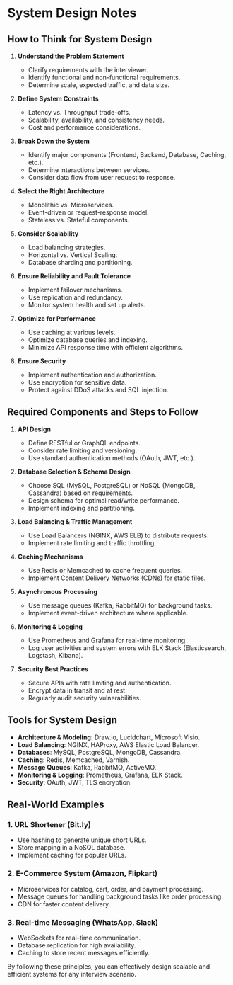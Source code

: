 # System Design Notes

## How to Think for System Design
1. **Understand the Problem Statement**
   - Clarify requirements with the interviewer.
   - Identify functional and non-functional requirements.
   - Determine scale, expected traffic, and data size.

2. **Define System Constraints**
   - Latency vs. Throughput trade-offs.
   - Scalability, availability, and consistency needs.
   - Cost and performance considerations.

3. **Break Down the System**
   - Identify major components (Frontend, Backend, Database, Caching, etc.).
   - Determine interactions between services.
   - Consider data flow from user request to response.

4. **Select the Right Architecture**
   - Monolithic vs. Microservices.
   - Event-driven or request-response model.
   - Stateless vs. Stateful components.

5. **Consider Scalability**
   - Load balancing strategies.
   - Horizontal vs. Vertical Scaling.
   - Database sharding and partitioning.

6. **Ensure Reliability and Fault Tolerance**
   - Implement failover mechanisms.
   - Use replication and redundancy.
   - Monitor system health and set up alerts.

7. **Optimize for Performance**
   - Use caching at various levels.
   - Optimize database queries and indexing.
   - Minimize API response time with efficient algorithms.

8. **Ensure Security**
   - Implement authentication and authorization.
   - Use encryption for sensitive data.
   - Protect against DDoS attacks and SQL injection.

## Required Components and Steps to Follow
1. **API Design**
   - Define RESTful or GraphQL endpoints.
   - Consider rate limiting and versioning.
   - Use standard authentication methods (OAuth, JWT, etc.).

2. **Database Selection & Schema Design**
   - Choose SQL (MySQL, PostgreSQL) or NoSQL (MongoDB, Cassandra) based on requirements.
   - Design schema for optimal read/write performance.
   - Implement indexing and partitioning.

3. **Load Balancing & Traffic Management**
   - Use Load Balancers (NGINX, AWS ELB) to distribute requests.
   - Implement rate limiting and traffic throttling.

4. **Caching Mechanisms**
   - Use Redis or Memcached to cache frequent queries.
   - Implement Content Delivery Networks (CDNs) for static files.

5. **Asynchronous Processing**
   - Use message queues (Kafka, RabbitMQ) for background tasks.
   - Implement event-driven architecture where applicable.

6. **Monitoring & Logging**
   - Use Prometheus and Grafana for real-time monitoring.
   - Log user activities and system errors with ELK Stack (Elasticsearch, Logstash, Kibana).

7. **Security Best Practices**
   - Secure APIs with rate limiting and authentication.
   - Encrypt data in transit and at rest.
   - Regularly audit security vulnerabilities.

## Tools for System Design
- **Architecture & Modeling**: Draw.io, Lucidchart, Microsoft Visio.
- **Load Balancing**: NGINX, HAProxy, AWS Elastic Load Balancer.
- **Databases**: MySQL, PostgreSQL, MongoDB, Cassandra.
- **Caching**: Redis, Memcached, Varnish.
- **Message Queues**: Kafka, RabbitMQ, ActiveMQ.
- **Monitoring & Logging**: Prometheus, Grafana, ELK Stack.
- **Security**: OAuth, JWT, TLS encryption.

## Real-World Examples
### 1. **URL Shortener (Bit.ly)**
   - Use hashing to generate unique short URLs.
   - Store mapping in a NoSQL database.
   - Implement caching for popular URLs.

### 2. **E-Commerce System (Amazon, Flipkart)**
   - Microservices for catalog, cart, order, and payment processing.
   - Message queues for handling background tasks like order processing.
   - CDN for faster content delivery.

### 3. **Real-time Messaging (WhatsApp, Slack)**
   - WebSockets for real-time communication.
   - Database replication for high availability.
   - Caching to store recent messages efficiently.

By following these principles, you can effectively design scalable and efficient systems for any interview scenario.

